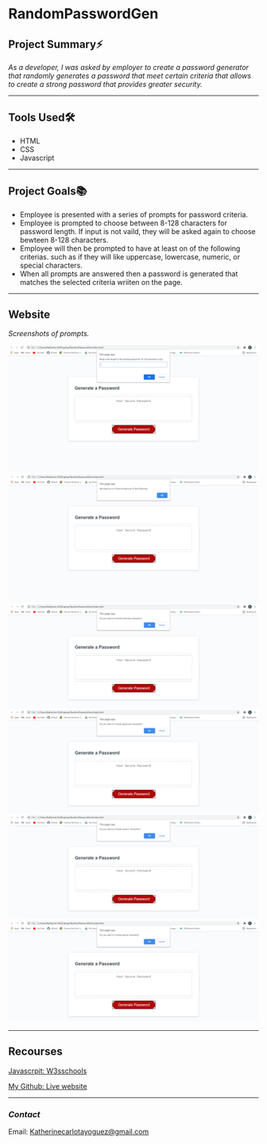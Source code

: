 # RandomPasswordGen

## **Project Summary**⚡️

_As a developer, I was asked by employer to create a password generator that randomly generates a password that meet certain criteria that allows to create a strong password that provides greater security._

__________________________________________________________________________________________________________________________________________________

## **Tools Used**🛠️

* HTML
* CSS
* Javascript

___________________________________________________________________________________________________________________________________________________

## **Project Goals**📚

* Employee is presented with a series of prompts for password criteria.
* Employee is prompted to choose between 8-128 characters for password length. If input is not vaild, they will be asked again to choose bewteen 8-128 characters.
* Employee will then be prompted to have at least on of the following criterias. such as if they will like uppercase, lowercase, numeric, or special characters.
* When all prompts are answered then a password is generated that matches the selected criteria wriiten on the page.

___________________________________________________________________________________________________________________________________________________

## **Website**

*Screenshots of prompts.*

![Screenshot 1](images/screenshot1.png)
![Screenshot 2](images/screenshot2.png)
![Screenshot 3](images/screenshot3.png)
![Screenshot 4](images/screenshot4.png)
![Screenshot 5](images/screenshot5.png)
![Screenshot 6](images/screenshot6.png)

___________________________________________________________________________________________________________________________________________________

## **Recourses**
[ Javascrpit: W3sschools](https://www.w3schools.com/)

[My Github: Live website](https://katherineyoguez.github.io/myportfolio/)

___________________________________________________________________________________________________________________________________________________

### _Contact_

Email: Katherinecarlotayoguez@gmail.com